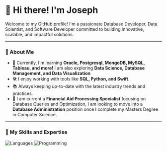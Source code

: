 # 👋 Hi there! I'm Joseph 

Welcome to my GitHub profile! I'm a passionate Database Developer, Data Scientist, and Software Developer committed to building innovative, scalable, and impactful solutions.

---

### 🚀 About Me
- 🌱 Currently, I'm learning **Oracle, Postgresql, MongoDB, MySQL, Tableau, and more!** I am also exploring **Data Science, Database Management, and Data Visualization**
- 🛠️ I enjoy working with tools like **SQL, Python, and Swift**.
- 📚 Always keeping up-to-date with the latest industry trends and practices.
- 💼 I am current a **Financial Aid Processing Specialist** focusing on Database Queries and Optimization, I am looking to move into a **Database Administration** position once I complete my Masters Degree in Computer Science.

---

### 💼 My Skills and Expertise
![Languages](https://img.shields.io/badge/-Languages-blue)
![Programming](https://img.shields.io/badge/Programming-JavaScript%20%7C%20Python%20%7C%20HTML-orange)

<!---
JLCarter1999/JLCarter1999 is a ✨ special ✨ repository because its `README.md` (this file) appears on your GitHub profile.
You can click the Preview link to take a look at your changes.
--->
